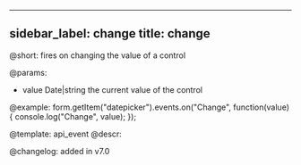 
---
sidebar_label: change
title: change
---          

@short: fires on changing the value of a control
 

@params:
- value     Date|string     the current value of the control


@example:
form.getItem("datepicker").events.on("Change", function(value) {
    console.log("Change", value);
});


@template: api_event
@descr:

@changelog: added in v7.0
